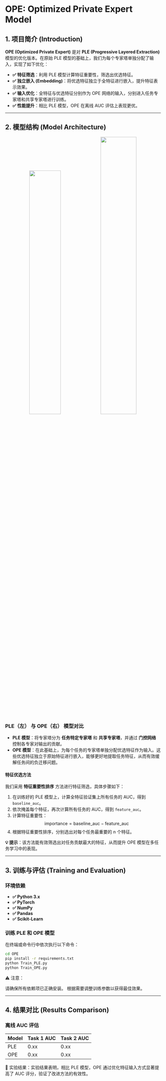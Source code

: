 # OPE: Optimized Private Expert Model

## 1. 项目简介 (Introduction)

**OPE (Optimized Private Expert)** 是对 **PLE (Progressive Layered Extraction)** 模型的优化版本。在原始 PLE 模型的基础上，我们为每个专家塔单独分配了输入，实现了如下优化：

- **✅ 特征筛选**：利用 PLE 模型计算特征重要性，筛选出优选特征。
- **✅ 独立嵌入 (Embedding)**：将优选特征独立于全特征进行嵌入，提升特征表示效果。
- **✅ 输入优化**：全特征与优选特征分别作为 OPE 网络的输入，分别进入任务专家塔和共享专家塔进行训练。
- **✅ 性能提升**：相比 PLE 模型，OPE 在离线 AUC 评估上表现更优。

---

## 2. 模型结构 (Model Architecture)

<div align="center">
  <img src="https://drive.google.com/uc?export=view&id=1ujOe9c4M2krGTgOY9eRMyPyc3A71a9I7" width="45%">
  <img src="https://drive.google.com/uc?export=view&id=1BFr9xGFewjCMJyIyq3X4dy3a14z20U59" width="48%">
</div>

### PLE（左） 与 OPE（右） 模型对比

- **PLE 模型**：将专家塔分为 **任务特定专家塔** 和 **共享专家塔**，并通过 **门控网络** 控制各专家对输出的贡献。
- **OPE 模型**：在此基础上，为每个任务的专家塔单独分配优选特征作为输入。这些优选特征独立于原始特征进行嵌入，能够更好地提取任务特征，从而有效缓解任务间的负迁移问题。

#### 特征优选方法

我们采用 **特征重要性排序** 方法进行特征筛选，具体步骤如下：

1. 在训练好的 PLE 模型上，计算全特征验证集上所有任务的 AUC，得到 `baseline_auc`。
2. 依次掩盖每个特征，再次计算所有任务的 AUC，得到 `feature_auc`。
3. 计算特征重要性：  
   $$
   \text{importance} = \text{baseline_auc} - \text{feature_auc}
   $$
4. 根据特征重要性排序，分别选出对每个任务最重要的 n 个特征。

 **💡 提示**：该方法能有效筛选出对任务贡献最大的特征，从而提升 OPE 模型在多任务学习中的表现。


---

## 3. 训练与评估 (Training and Evaluation)

### 环境依赖

- **✅ Python 3.x**
- **✅ PyTorch**
- **✅ NumPy**
- **✅ Pandas**
- **✅ Scikit-Learn**

### 训练 PLE 和 OPE 模型

在终端或命令行中依次执行以下命令：

```bash
cd OPE
pip install -r requirements.txt
python Train_PLE.py
python Train_OPE.py
```
⚠️ 注意：

请确保所有依赖项已正确安装。
根据需要调整训练参数以获得最佳效果。

---

## 4. 结果对比 (Results Comparison)

### 离线 AUC 评估

| Model | Task 1 AUC | Task 2 AUC |
|-------|------------|------------|
| PLE   | 0.xx       | 0.xx       |
| OPE   | 0.xx       | 0.xx       |

🚀 实验结果：实验结果表明，相比 PLE 模型，OPE 通过优化特征输入方式显著提高了 AUC 评分，验证了改进方法的有效性。
